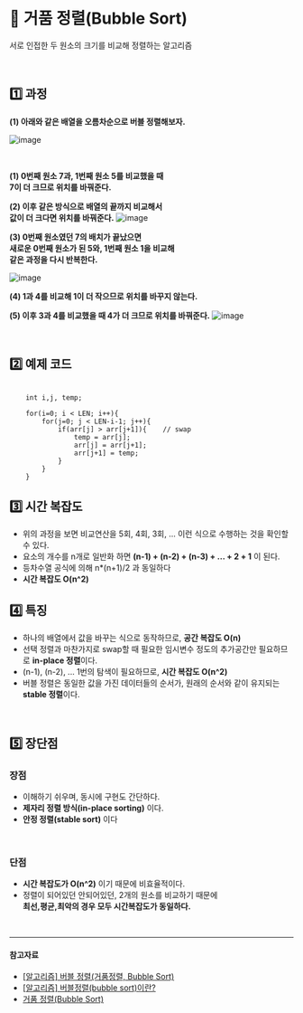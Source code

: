 # 🧼 거품 정렬(Bubble Sort)

서로 인접한 두 원소의 크기를 비교해 정렬하는 알고리즘

<br>

## 1️⃣ 과정

**(1) 아래와 같은 배열을 오름차순으로 버블 정렬해보자.**

![image](https://github.com/SeoYeonBae/CS_study/assets/63834758/fda97fc8-698d-4816-a07f-87c737c8fc78)

<br>

**(1) 0번째 원소 7과, 1번째 원소 5를 비교했을 때  
7이 더 크므로 위치를 바꿔준다.**


**(2) 이후 같은 방식으로 배열의 끝까지 비교해서  
값이 더 크다면 위치를 바꿔준다.**
![image](https://github.com/SeoYeonBae/CS_study/assets/63834758/953f29c8-24ac-4350-8a11-b2022759e59e)


**(3) 0번째 원소였던 7의 배치가 끝났으면  
새로운 0번째 원소가 된 5와, 1번째 원소 1을 비교해  
같은 과정을 다시 반복한다.**

![image](https://github.com/SeoYeonBae/CS_study/assets/63834758/edee656e-b910-4600-9917-9319b071d32a)


**(4) 1과 4를 비교해 1이 더 작으므로 위치를 바꾸지 않는다.**

**(5) 이후 3과 4를 비교했을 때 4가 더 크므로 위치를 바꿔준다.**
![image](https://github.com/SeoYeonBae/CS_study/assets/63834758/3ffdab3f-16ad-4ab0-9c76-c4e0244fcc14)


<br>

## 2️⃣ 예제 코드

```

    int i,j, temp;

    for(i=0; i < LEN; i++){
        for(j=0; j < LEN-i-1; j++){
            if(arr[j] > arr[j+1]){    // swap
                temp = arr[j];
                arr[j] = arr[j+1];
                arr[j+1] = temp;
            }
        }
    }

```


## 3️⃣ 시간 복잡도

- 위의 과정을 보면 비교연산을 5회, 4회, 3회, ... 이런 식으로 수행하는 것을 확인할 수 있다.
- 요소의 개수를 n개로 일반화 하면 **(n-1) + (n-2) + (n-3) + ... + 2 + 1** 이 된다.
- 등차수열 공식에 의해 n*(n+1)/2 과 동일하다
- **시간 복잡도 O(n^2)**



## 4️⃣ 특징

- 하나의 배열에서 값을 바꾸는 식으로 동작하므로, **공간 복잡도 O(n)**
- 선택 정렬과 마찬가지로 swap할 때 필요한 임시변수 정도의 추가공간만 필요하므로 **in-place 정렬**이다.
- (n-1), (n-2), ... 1번의 탐색이 필요하므로, **시간 복잡도 O(n^2)**
- 버블 정렬은 동일한 값을 가진 데이터들의 순서가, 원래의 순서와 같이 유지되는 **stable 정렬**이다.

<br>


## 5️⃣ 장단점

### 장점
- 이해하기 쉬우며, 동시에 구현도 간단하다.
- **제자리 정렬 방식(in-place sorting)** 이다.
- **안정 정렬(stable sort)** 이다

<br>

### 단점
- **시간 복잡도가 O(n^2)** 이기 때문에 비효율적이다.
- 정렬이 되어있던 안되어있던, 2개의 원소를 비교하기 때문에  
  **최선,평균,최악의 경우 모두 시간복잡도가 동일하다.**

<br>

<hr>

#### 참고자료

- [[알고리즘] 버블 정렬(거품정렬, Bubble Sort)](https://hongcoding.tistory.com/182)
- [[알고리즘] 버블정렬(bubble sort)이란?](https://code-lab1.tistory.com/21)
- [거품 정렬(Bubble Sort)](https://gyoogle.dev/blog/algorithm/Bubble%20Sort.html)
